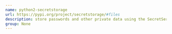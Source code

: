 ```yaml
---
name: python2-secretstorage
url: https://pypi.org/project/secretstorage/#files
description: store passwords and other private data using the SecretService DBus API. URL : https://pypi.org/project/secretstorage/#files Groups : None
group: None
---
```

